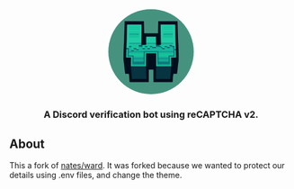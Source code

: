 <div align="center">
    <img src=".github/assets/ward.png" style="width:30%; border-radius: 50%">
</div>
<h3 align="center">
A Discord verification bot using reCAPTCHA v2. 
</h3>

## About

This a fork of [nates/ward](https://github.com/nates/ward). It was forked because we wanted to protect our details using .env files, and change the theme.